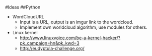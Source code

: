 #Ideas
##Python
- WordCloudURL
	- Input is a URL, output is an imgur link to the wordcloud.
	- Implement own worldcloud algorithm, use modules for others.
- Linux kernel
	- http://www.linuxvoice.com/be-a-kernel-hacker/?pk_campaign=hn&pk_kwd=3
	- http://eudyptula-challenge.org/
